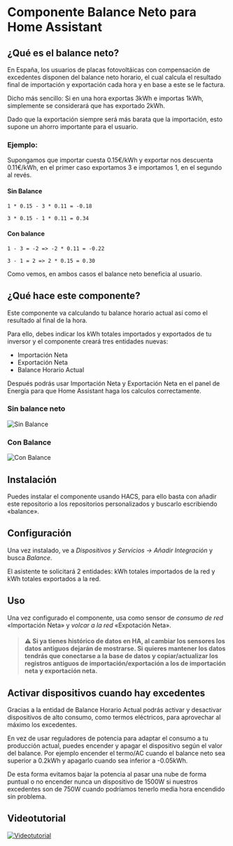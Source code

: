 # Componente Balance Neto para Home Assistant


## ¿Qué es el balance neto?

En España, los usuarios de placas fotovoltáicas con compensación de excedentes disponen del balance neto horario, el cual
calcula el resultado final de importación y exportación cada hora y en base a este se le factura.

Dicho más sencillo: Si en una hora exportas 3kWh e importas 1kWh, simplemente se considerará que has exportado 2kWh.

Dado que la exportación siempre será más barata que la importación, esto supone un ahorro importante para el usuario.

### Ejemplo:

Supongamos que importar cuesta 0.15€/kWh y exportar nos descuenta 0.11€/kWh, en el primer caso exportamos 3 e importamos 1, en el segundo al revés.

#### Sin Balance
`1 * 0.15 - 3 * 0.11 = -0.18`

`3 * 0.15 - 1 * 0.11 = 0.34`

#### Con balance
`1 - 3 = -2 => -2 * 0.11 = -0.22`

`3 - 1 = 2 => 2 * 0.15 = 0.30`


Como vemos, en ambos casos el balance neto beneficia al usuario.


## ¿Qué hace este componente?

Este componente va calculando tu balance horario actual así como el resultado al final de la hora.

Para ello, debes indicar los kWh totales importados y exportados de tu inversor  y el componente creará tres entidades nuevas:

- Importación Neta
- Exportación Neta
- Balance Horario Actual

Después podrás usar Importación Neta y Exportación Neta en el panel de Energía para que Home Assistant haga los calculos correctamente.


### Sin balance neto

![Sin Balance](img/sin%20balance.png)

### Con Balance

![Con Balance](img/balance.png)



## Instalación
Puedes instalar el componente usando HACS, para ello basta con añadir este repositorio a los repositorios personalizados y buscarlo escribiendo «balance».

## Configuración

Una vez instalado, ve a _Dispositivos y Servicios -> Añadir Integración_ y busca _Balance_.

El asistente te solicitará 2 entidades: kWh totales importados de la red y kWh totales exportados a la red.



## Uso
Una vez configurado el componente, usa como sensor de _consumo de red_ «Importación Neta» y _volcar a la red_ «Expotación Neta». 

>#### :warning: Si ya tienes histórico de datos en HA, al cambiar los sensores los datos antiguos dejarán de mostrarse. Si quieres mantener los datos tendrás que conectarse a la base de datos y copiar/actualizar los registros antiguos de importación/exportación a los de importación neta y exportación neta.


## Activar dispositivos cuando hay excedentes

Gracias a la entidad de Balance Horario Actual podrás activar y desactivar dispositivos de alto consumo, como termos eléctricos, para aprovechar al máximo los excedentes. 

En vez de usar reguladores de potencia para adaptar el consumo a tu producción actual, puedes encender y apagar el dispositivo según el valor
del balance. Por ejemplo encender el termo/AC cuando el balance neto sea superior a 0.2kWh y apagarlo cuando sea inferior a -0.05kWh. 

De esta forma evitamos bajar la potencia al pasar una nube de forma puntual o no encender nunca un dispositivo de 1500W si nuestros excedentes son de 750W cuando podríamos tenerlo media hora encendido sin problema.


## Videotutorial

[![Videotutorial](https://img.youtube.com/vi/tG9T1NYv2Cs/0.jpg)](https://www.youtube.com/watch?v=tG9T1NYv2Cs "Videotutorial")